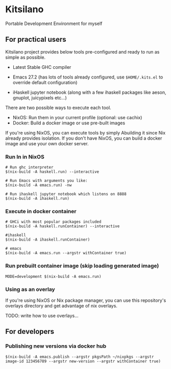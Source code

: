 # Kitsilano
Portable Development Environment for myself

## For practical users

Kitsilano project provides below tools pre-configured and ready to run
as simple as possible.

  - Latest Stable GHC compiler

  - Emacs 27.2 (has lots of tools already configured, use `$HOME/.kits.el`
    to override default configuration)
	
  - iHaskell jupyter notebook (along with a few ihaskell packages like
    aeson, gnuplot, juicypixels etc...)

There are two possible ways to execute each tool. 

  - NixOS: Run them in your current profile (optional: use cachix)
  - Docker: Build a docker image or use pre-built images

If you're using NixOS, you can execute tools by simply Abuilding it
since Nix already provides isolation. If you don't have NixOS, you can
build a docker image and use your own docker server.

### Run In in NixOS
~~~
# Run ghc interpreter
$(nix-build -A haskell.run) --interactive

# Run Emacs with arguments you like:
$(nix-build -A emacs.run) -nw

# Run ihaskell jupyter notebook which listens on 8888
$(nix-build -A ihaskell.run)
~~~

### Execute in docker container
~~~
# GHCi with most popular packages included
$(nix-build -A haskell.runContainer) --interactive

#ihaskell
$(nix-build -A ihaskell.runContainer)

# emacs
$(nix-build -A emacs.run --argstr withContainer true)

~~~

### Run prebuilt container image (skip loading generated image)
~~~
MODE=development $(nix-build -A emacs.run)
~~~

### Using as an overlay
If you're using NixOS or Nix package manager, you can use this
repository's overlays directory and get advantage of nix overlays.

TODO: write how to use overlays...

## For developers

### Publishing new versions via docker hub

~~~
$(nix-build -A emacs.publish --argstr pkgsPath ~/nixpkgs --argstr image-id 123456789 --argstr new-version --argstr withContainer true)
~~~
